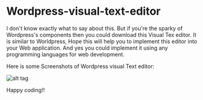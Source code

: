 Wordpress-visual-text-editor
============================

I don't know exactly what to say about this. But if you're the sparky of Wordpress's components then you could download this Visual Tex editor. It is similar to Worldpress, Hope this will help you to implement this editor into your Web application. And yes you could implement it using any programming languages for web development.

Here is some Screenshots of Wordpress visual Text editor:

![alt tag](http://i.stack.imgur.com/b8nAT.png)


Happy coding!!
